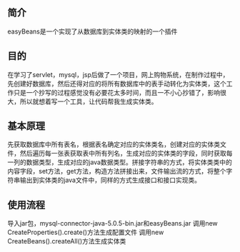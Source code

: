## 简介
easyBeans是一个实现了从数据库到实体类的映射的一个插件

## 目的
在学习了servlet，mysql，jsp后做了一个项目，网上购物系统，在制作过程中，先创建好数据库，然后还得对应的将所有数据库中的表手动转化为实体类，这个工作只是一个抄写的过程感觉没有必要花太多时间，而且一不小心抄错了，影响很大，所以就想着写一个工具，让代码帮我生成实体类。

## 基本原理
先获取数据库中所有表名，根据表名确定对应的实体类名，创建对应的实体类文件，然后遍历每一张表获取表中所有列名，生成对应的实体类的字段，同时获取每一列的数据类型，生成对应的java数据类型。拼接字符串的方式，将实体类类中的内容字段，set方法，get方法，构造方法拼接出来，文件输出流的方式，将整个字符串输出到实体类的java文件中，同样的方式生成接口和接口实现类。

## 使用流程
导入jar包，mysql-connector-java-5.0.5-bin.jar和easyBeans.jar
                    调用new CreateProperties().create()方法生成配置文件
                    调用new CreateBeans().createAll()方法生成实体类
